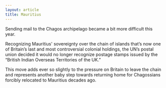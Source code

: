 ```yaml
---
layout: article
title: Mauritius
---
```


Sending mail to the Chagos archipelago became a bit more difficult this year.

Recognizing Mauritius' sovereignty over the chain of islands that’s now one of Britain’s last and most controversial colonial holdings, the UN’s postal union decided it would no longer recognize postage stamps issued by the “British Indian Overseas Territories of the UK.”

This move adds ever so slightly to the pressure on Britain to leave the chain and represents another baby step towards returning home for Chagossians forcibly relocated to Mauritius decades ago.
